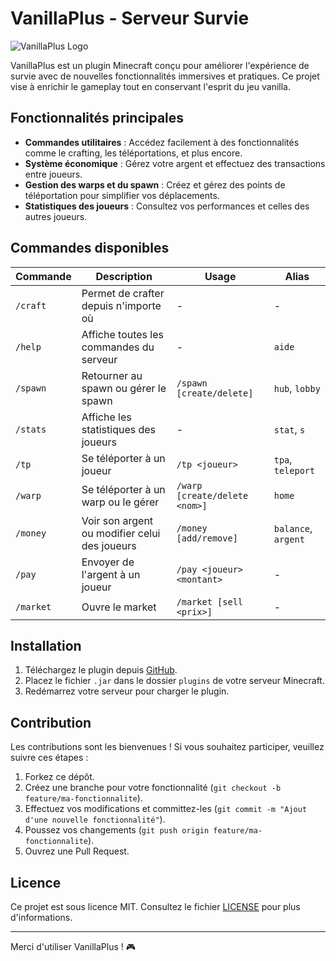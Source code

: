 # VanillaPlus - Serveur Survie

![VanillaPlus Logo](https://pplx-res.cloudinary.com/image/upload/v1739288315/user_uploads/CkEdikXdHRZjAVi/DALL-E-2025-02-11-09.48.28-A-simplified-and-clean-version-of-the-logo-for-the-Minecraft-survival-server-VanillaPlus-optimized-for-small-sizes.-The-design-should-be-front-faci.jpg)

VanillaPlus est un plugin Minecraft conçu pour améliorer l'expérience de survie avec de nouvelles fonctionnalités immersives et pratiques. Ce projet vise à enrichir le gameplay tout en conservant l'esprit du jeu vanilla.

## Fonctionnalités principales

- **Commandes utilitaires** : Accédez facilement à des fonctionnalités comme le crafting, les téléportations, et plus encore.
- **Système économique** : Gérez votre argent et effectuez des transactions entre joueurs.
- **Gestion des warps et du spawn** : Créez et gérez des points de téléportation pour simplifier vos déplacements.
- **Statistiques des joueurs** : Consultez vos performances et celles des autres joueurs.

## Commandes disponibles

| Commande  | Description                                      | Usage                          | Alias                      |
|-----------|--------------------------------------------------|--------------------------------|----------------------------|
| `/craft`  | Permet de crafter depuis n'importe où            | -                              | -                          |
| `/help`   | Affiche toutes les commandes du serveur          | -                              | `aide`                     |
| `/spawn`  | Retourner au spawn ou gérer le spawn             | `/spawn [create/delete]`       | `hub`, `lobby`             |
| `/stats`  | Affiche les statistiques des joueurs             | -                              | `stat`, `s`                |
| `/tp`     | Se téléporter à un joueur                        | `/tp <joueur>`                 | `tpa`, `teleport`          |
| `/warp`   | Se téléporter à un warp ou le gérer              | `/warp [create/delete <nom>]`  | `home`                     |
| `/money`  | Voir son argent ou modifier celui des joueurs    | `/money [add/remove]`          | `balance`, `argent`        |
| `/pay`    | Envoyer de l'argent à un joueur                  | `/pay <joueur> <montant>`      | -                          |
| `/market` | Ouvre le market                                  | `/market [sell <prix>]`        | -                          |

## Installation

1. Téléchargez le plugin depuis [GitHub](https://github.com/Skyzenfr/VanillaPlus).
2. Placez le fichier `.jar` dans le dossier `plugins` de votre serveur Minecraft.
3. Redémarrez votre serveur pour charger le plugin.

## Contribution

Les contributions sont les bienvenues ! Si vous souhaitez participer, veuillez suivre ces étapes :

1. Forkez ce dépôt.
2. Créez une branche pour votre fonctionnalité (`git checkout -b feature/ma-fonctionnalite`).
3. Effectuez vos modifications et committez-les (`git commit -m "Ajout d'une nouvelle fonctionnalité"`).
4. Poussez vos changements (`git push origin feature/ma-fonctionnalite`).
5. Ouvrez une Pull Request.

## Licence

Ce projet est sous licence MIT. Consultez le fichier [LICENSE](LICENSE) pour plus d'informations.

---

Merci d'utiliser VanillaPlus ! 🎮

